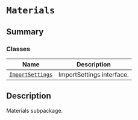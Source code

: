 

# `Materials`

<a id="summary"></a>

## Summary

### Classes

| Name | Description |
|---------------------------------------------------------------------------------------------------------------|-----------------------------|
| [`ImportSettings`](ImportSettings.md#ansys.mechanical.stubs.v242.Ansys.Mechanical.Materials.ImportSettings)   | ImportSettings interface.   |

<a id="description"></a>

## Description

Materials subpackage.

<!-- !! processed by numpydoc !! -->

